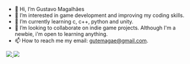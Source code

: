 - 👋 Hi, I’m Gustavo Magalhães
- 👀 I’m interested in game development and improving my coding skills.
- 🌱 I’m currently learning c, c++, python and unity.
- 💞️ I’m looking to collaborate on indie game projects. Although I'm a newbie, i'm open to learning anything.
- 📫 How to reach me my email: gutemagae@gmail.com.

<div>
  <a href = "github.com/Cybergutz">
  <img src = "https://github-readme-stats.vercel.app/api?username=CyberGutz&count_private=true&show_icons=true&theme=tokyonight"/>
  <img src = "https://github-readme-stats.vercel.app/api/top-langs/?username=CyberGutz&languagecount=8&theme=tokyonight"/>
</div>
